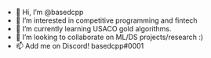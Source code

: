 - 👋 Hi, I’m @basedcpp
- 👀 I’m interested in competitive programming and fintech
- 🌱 I’m currently learning USACO gold algorithms.
- 💞️ I’m looking to collaborate on ML/DS projects/research :)
- 📫 Add me on Discord! basedcpp#0001

<!---
basedcpp/basedcpp is a ✨ special ✨ repository because its `README.md` (this file) appears on your GitHub profile.
You can click the Preview link to take a look at your changes.
--->
